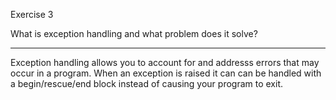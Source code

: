 Exercise 3

What is exception handling and what problem does it solve?

____

Exception handling allows you to account for and addresss errors that may occur in a program. When an exception is raised it can can be handled with a begin/rescue/end block instead of causing your program to exit.
